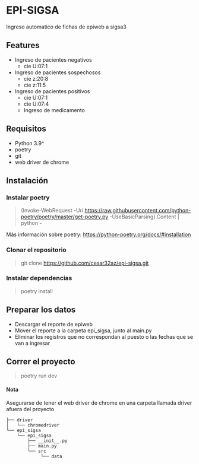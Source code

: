 # EPI-SIGSA
Ingreso automatico de fichas de epiweb a sigsa3

## Features

- Ingreso de pacientes negativos
  - cie U:07:1
- Ingreso de pacientes sospechosos
  - cie z:20:8
  - cie z:11:5
- Ingreso de pacientes positivos
  - cie U:07:1
  - cie U:07:4
  - Ingreso de medicamento

## Requisitos

- Python 3.9^
- poetry
- git
- web driver de chrome

## Instalación

### Instalar poetry
> (Invoke-WebRequest -Uri https://raw.githubusercontent.com/python-poetry/poetry/master/get-poetry.py -UseBasicParsing).Content | python -

Más información sobre poetry: https://python-poetry.org/docs/#installation

### Clonar el repositorio

> git clone https://github.com/cesar32az/epi-sigsa.git

### Instalar dependencias

> poetry install


## Preparar los datos

- Descargar el reporte de epiweb
- Mover el reporte a la carpeta epi_sigsa, junto al main.py
- Eliminar los registros que no correspondan al puesto o las fechas que se van a ingresar

## Correr el proyecto

> poetry run dev

#### Nota
Asegurarse de tener el web driver de chrome en una carpeta llamada driver afuera del proyecto

```
├── driver
│   └── chromedriver
└── epi_sigsa
    └── epi_sigsa
        ├── __init__.py
        ├── main.py
        └── src
             └── data

```
